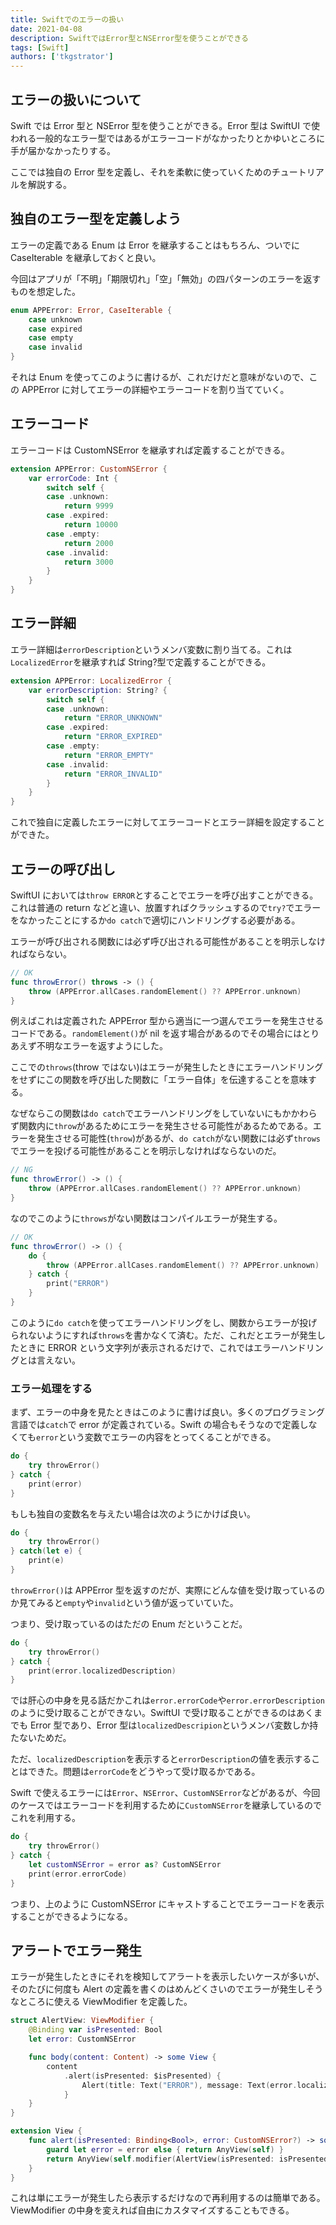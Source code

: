 ```yaml
---
title: Swiftでのエラーの扱い
date: 2021-04-08
description: SwiftではError型とNSError型を使うことができる
tags: [Swift]
authors: ['tkgstrator']
---
```


## エラーの扱いについて

Swift では Error 型と NSError 型を使うことができる。Error 型は SwiftUI で使われる一般的なエラー型ではあるがエラーコードがなかったりとかゆいところに手が届かなかったりする。

ここでは独自の Error 型を定義し、それを柔軟に使っていくためのチュートリアルを解説する。

## 独自のエラー型を定義しよう

エラーの定義である Enum は Error を継承することはもちろん、ついでに CaseIterable を継承しておくと良い。

今回はアプリが「不明」「期限切れ」「空」「無効」の四パターンのエラーを返すものを想定した。

```swift
enum APPError: Error, CaseIterable {
    case unknown
    case expired
    case empty
    case invalid
}
```

それは Enum を使ってこのように書けるが、これだけだと意味がないので、この APPError に対してエラーの詳細やエラーコードを割り当てていく。

## エラーコード

エラーコードは CustomNSError を継承すれば定義することができる。

```swift
extension APPError: CustomNSError {
    var errorCode: Int {
        switch self {
        case .unknown:
            return 9999
        case .expired:
            return 10000
        case .empty:
            return 2000
        case .invalid:
            return 3000
        }
    }
}
```

## エラー詳細

エラー詳細は`errorDescription`というメンバ変数に割り当てる。これは`LocalizedError`を継承すれば String?型で定義することができる。

```swift
extension APPError: LocalizedError {
    var errorDescription: String? {
        switch self {
        case .unknown:
            return "ERROR_UNKNOWN"
        case .expired:
            return "ERROR_EXPIRED"
        case .empty:
            return "ERROR_EMPTY"
        case .invalid:
            return "ERROR_INVALID"
        }
    }
}
```

これで独自に定義したエラーに対してエラーコードとエラー詳細を設定することができた。

## エラーの呼び出し

SwiftUI においては`throw ERROR`とすることでエラーを呼び出すことができる。これは普通の return などと違い、放置すればクラッシュするので`try?`でエラーをなかったことにするか`do catch`で適切にハンドリングする必要がある。

エラーが呼び出される関数には必ず呼び出される可能性があることを明示しなければならない。

```swift
// OK
func throwError() throws -> () {
    throw (APPError.allCases.randomElement() ?? APPError.unknown)
}
```

例えばこれは定義された APPError 型から適当に一つ選んでエラーを発生させるコードである。`randomElement()`が nil を返す場合があるのでその場合にはとりあえず不明なエラーを返すようにした。

ここでの`throws`(throw ではない)はエラーが発生したときにエラーハンドリングをせずにこの関数を呼び出した関数に「エラー自体」を伝達することを意味する。

なぜならこの関数は`do catch`でエラーハンドリングをしていないにもかかわらず関数内に`throw`があるためにエラーを発生させる可能性があるためである。エラーを発生させる可能性(`throw`)があるが、`do catch`がない関数には必ず`throws`でエラーを投げる可能性があることを明示しなければならないのだ。

```swift
// NG
func throwError() -> () {
    throw (APPError.allCases.randomElement() ?? APPError.unknown)
}
```

なのでこのように`throws`がない関数はコンパイルエラーが発生する。

```swift
// OK
func throwError() -> () {
    do {
        throw (APPError.allCases.randomElement() ?? APPError.unknown)
    } catch {
        print("ERROR")
    }
}
```

このように`do catch`を使ってエラーハンドリングをし、関数からエラーが投げられないようにすれば`throws`を書かなくて済む。ただ、これだとエラーが発生したときに ERROR という文字列が表示されるだけで、これではエラーハンドリングとは言えない。

### エラー処理をする

まず、エラーの中身を見たときはこのように書けば良い。多くのプログラミング言語では`catch`で error が定義されている。Swift の場合もそうなので定義しなくても`error`という変数でエラーの内容をとってくることができる。

```swift
do {
    try throwError()
} catch {
    print(error)
}
```

もしも独自の変数名を与えたい場合は次のようにかけば良い。

```swift
do {
    try throwError()
} catch(let e) {
    print(e)
}
```

`throwError()`は APPError 型を返すのだが、実際にどんな値を受け取っているのか見てみると`empty`や`invalid`という値が返っていていた。

つまり、受け取っているのはただの Enum だということだ。

```swift
do {
    try throwError()
} catch {
    print(error.localizedDescription)
}
```

では肝心の中身を見る話だかこれは`error.errorCode`や`error.errorDescription`のように受け取ることができない。SwiftUI で受け取ることができるのはあくまでも Error 型であり、Error 型は`localizedDescripion`というメンバ変数しか持たないためだ。

ただ、`localizedDescription`を表示すると`errorDescription`の値を表示することはできた。問題は`errorCode`をどうやって受け取るかである。

Swift で使えるエラーには`Error`、`NSError`、`CustomNSError`などがあるが、今回のケースではエラーコードを利用するために`CustomNSError`を継承しているのでこれを利用する。

```swift
do {
    try throwError()
} catch {
    let customNSError = error as? CustomNSError
    print(error.errorCode)
}
```

つまり、上のように CustomNSError にキャストすることでエラーコードを表示することができるようになる。

## アラートでエラー発生

エラーが発生したときにそれを検知してアラートを表示したいケースが多いが、そのたびに何度も Alert の定義を書くのはめんどくさいのでエラーが発生しそうなところに使える ViewModifier を定義した。

```swift
struct AlertView: ViewModifier {
    @Binding var isPresented: Bool
    let error: CustomNSError

    func body(content: Content) -> some View {
        content
            .alert(isPresented: $isPresented) {
                Alert(title: Text("ERROR"), message: Text(error.localizedDescription), dismissButton: nil)
            }
    }
}

extension View {
    func alert(isPresented: Binding<Bool>, error: CustomNSError?) -> some View {
        guard let error = error else { return AnyView(self) }
        return AnyView(self.modifier(AlertView(isPresented: isPresented, error: error)))
    }
}
```

これは単にエラーが発生したら表示するだけなので再利用するのは簡単である。ViewModifier の中身を変えれば自由にカスタマイズすることもできる。
